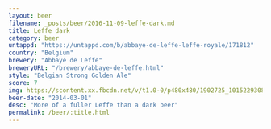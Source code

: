 ```yaml
---
layout: beer
filename: _posts/beer/2016-11-09-leffe-dark.md
title: Leffe dark
category: beer
untappd: "https://untappd.com/b/abbaye-de-leffe-leffe-royale/171812"
country: "Belgium"
brewery: "Abbaye de Leffe"
breweryURL: "/brewery/abbaye-de-leffe.html"
style: "Belgian Strong Golden Ale"
score: 7
img: https://scontent.xx.fbcdn.net/v/t1.0-0/p480x480/1902725_10152293087758745_569610046_n.jpg?_nc_cat=110&_nc_ht=scontent.xx&oh=70f4160c4513f4442ac3d58f63e84fb5&oe=5D34AA61
beer-date: "2014-03-01"
desc: "More of a fuller Leffe than a dark beer"
permalink: /beer/:title.html
---
```

